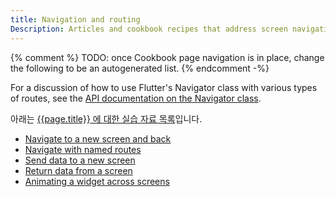 ```yaml
---
title: Navigation and routing
Description: Articles and cookbook recipes that address screen navigation.
---
```


{% comment %}
TODO: once Cookbook page navigation is in place, change the following to be an autogenerated list.
{% endcomment -%}

For a discussion of how to use Flutter's Navigator class with
various types of routes, see the
[API documentation on the Navigator class][].

아래는 [{{page.title}} 에 대한 실습 자료 목록][cookbook]입니다.

* [Navigate to a new screen and back][]
* [Navigate with named routes][]
* [Send data to a new screen][]
* [Return data from a screen][]
* [Animating a widget across screens][]


[API documentation on the Navigator class]: {{site.api}}/flutter/widgets/Navigator-class.html
[cookbook]: /docs/cookbook#navigation
[Navigate to a new screen and back]: /docs/cookbook/navigation/navigation-basics
[Navigate with named routes]: /docs/cookbook/navigation/named-routes
[Send data to a new screen]: /docs/cookbook/navigation/passing-data
[Return data from a screen]: /docs/cookbook/navigation/returning-data
[Animating a widget across screens]: /docs/cookbook/navigation/hero-animations
